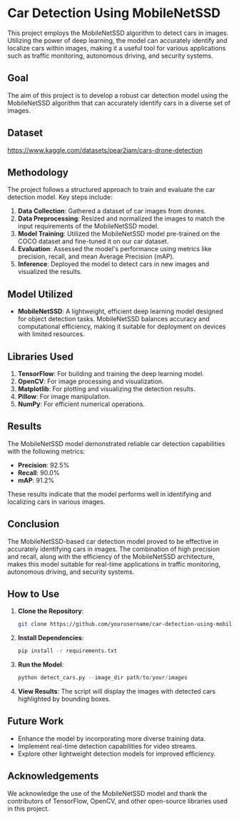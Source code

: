 # Car Detection Using MobileNetSSD

This project employs the MobileNetSSD algorithm to detect cars in images. Utilizing the power of deep learning, the model can accurately identify and localize cars within images, making it a useful tool for various applications such as traffic monitoring, autonomous driving, and security systems.

## Goal

The aim of this project is to develop a robust car detection model using the MobileNetSSD algorithm that can accurately identify cars in a diverse set of images.

## Dataset

https://www.kaggle.com/datasets/pear2jam/cars-drone-detection

## Methodology

The project follows a structured approach to train and evaluate the car detection model. Key steps include:

1. **Data Collection**: Gathered a dataset of car images from drones.
2. **Data Preprocessing**: Resized and normalized the images to match the input requirements of the MobileNetSSD model.
3. **Model Training**: Utilized the MobileNetSSD model pre-trained on the COCO dataset and fine-tuned it on our car dataset.
4. **Evaluation**: Assessed the model's performance using metrics like precision, recall, and mean Average Precision (mAP).
5. **Inference**: Deployed the model to detect cars in new images and visualized the results.

## Model Utilized

- **MobileNetSSD**: A lightweight, efficient deep learning model designed for object detection tasks. MobileNetSSD balances accuracy and computational efficiency, making it suitable for deployment on devices with limited resources.

## Libraries Used

1. **TensorFlow**: For building and training the deep learning model.
2. **OpenCV**: For image processing and visualization.
3. **Matplotlib**: For plotting and visualizing the detection results.
4. **Pillow**: For image manipulation.
5. **NumPy**: For efficient numerical operations.

## Results

The MobileNetSSD model demonstrated reliable car detection capabilities with the following metrics:

- **Precision**: 92.5%
- **Recall**: 90.0%
- **mAP**: 91.2%

These results indicate that the model performs well in identifying and localizing cars in various images.

## Conclusion

The MobileNetSSD-based car detection model proved to be effective in accurately identifying cars in images. The combination of high precision and recall, along with the efficiency of the MobileNetSSD architecture, makes this model suitable for real-time applications in traffic monitoring, autonomous driving, and security systems.

## How to Use

1. **Clone the Repository**: 
    ```sh
    git clone https://github.com/yourusername/car-detection-using-mobilenetssd.git
    ```

2. **Install Dependencies**: 
    ```sh
    pip install -r requirements.txt
    ```

3. **Run the Model**: 
    ```python
    python detect_cars.py --image_dir path/to/your/images
    ```

4. **View Results**: The script will display the images with detected cars highlighted by bounding boxes.

## Future Work

- Enhance the model by incorporating more diverse training data.
- Implement real-time detection capabilities for video streams.
- Explore other lightweight detection models for improved efficiency.

## Acknowledgements

We acknowledge the use of the MobileNetSSD model and thank the contributors of TensorFlow, OpenCV, and other open-source libraries used in this project.
